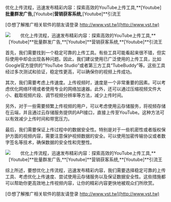 优化上传流程，迅速发布精彩内容：探索高效的YouTube上传工具,**[Youtube]**批量群发广告,**[Youtube]**营销获客系统,**[Youtube]**引流王

[😍想了解推广相关软件的朋友请登录 http://www.vst.tw](http://www.vst.tw)

 <center><img src="https://vst.tw/MP4/tuiguang/png/3.png" alt="优化上传流程，迅速发布精彩内容：探索高效的YouTube上传工具,**[Youtube]**批量群发广告,**[Youtube]**营销获客系统,**[Youtube]**引流王"></center>

首先，我们需要找到一个稳定可靠的上传工具。有些工具可能看起来很不错，但实际使用中却会出现各种问题。因此，我们建议使用已广泛使用的上传工具，比如Google官方提供的“YouTube Studio”或者第三方工具“TubeBuddy”等。这些工具经过多次测试和验证，稳定性更高，可以确保你的视频上传成功。

其次，我们需要考虑上传速度。上传视频时，速度是一个非常重要的因素。可以考虑优化网络环境或者使用专业的网络加速器。此外，还可以通过压缩视频文件大小、截取视频片段、调节视频分辨率等方法，减少上传时间。

另外，对于一些需要频繁上传视频的用户，可以考虑使用云存储服务，将视频存储在云端，并且通过云存储服务提供的API接口，直接上传至YouTube。这种方法可以有效减少上传时间和带宽压力。

最后，我们需要保证上传过程中的数据安全性。特别是对于一些机密性或者版权保护方面的视频内容，需要注意保护视频数据的安全。可以使用加密传输协议或者数字签名等技术，确保数据的安全性和完整性。

 <center><img src="https://vst.tw/MP4/tuiguang/png/3.png" alt="优化上传流程，迅速发布精彩内容：探索高效的YouTube上传工具,**[Youtube]**批量群发广告,**[Youtube]**营销获客系统,**[Youtube]**引流王"></center>

综上所述，要想优化上传流程，迅速发布精彩内容，我们需要选择稳定可靠的上传工具、考虑优化上传速度、尝试使用云存储服务以及保证数据安全性。这些措施都可以帮助你更高效地上传视频内容，让你的精彩内容更快地被观众们所欣赏。

[😍想了解推广相关软件的朋友请登录 http://www.vst.tw](http://www.vst.tw)



